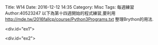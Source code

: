 Title: W14 
Date: 2016-12-12 14:35
Category: Misc
Tags: 每週練習
Author:40523247
 以下為第十四週開始的程式練習,要利用<a href="http://mde.tw/2016fallcp/course/Python3Programs.txt">http://mde.tw/2016fallcp/course/Python3Programs.txt</a>
 整理Brython的用法.


<!-- PELICAN_END_SUMMARY -->

<!-- 導入 Brython 標準程式庫 -->

<script type="text/javascript" 
    src="https://cdn.rawgit.com/brython-dev/brython/master/www/src/brython_dist.js">
</script>

<!-- 啟動 Brython -->
<script>
window.onload=function(){
brython(1);
}
</script>

<!-- 以下實際利用  Brython 畫圖 -->
<div.id="ex1"></div>
<script type = "text/python3">
from browser import document as doc
container = doc['ex1']

container<="W14練習"
</script>

<div.id="ex2"></div>
<script type = "text/python3">
from browser import document as doc
from browser import html
container = doc['ex2']
mystring=input("要印出甚麼字串?")
mynum=input("要印幾次?")

for i in range(int(mynum)):
   #container<="W14練習-2"+html.BR()
   container<=mystring+html.BR()
   </script>
   